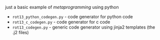 just a basic example of *metaprogramming* using python

- `rot13_python_codegen.py` - code generator for python code
- `rot13_c_codegen.py` - code generator for c code
- `rot13_codegen.py` - generic code generator using jinja2 templates (the .j2 files)

